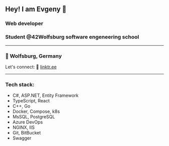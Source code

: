 ## Hey! I am Evgeny 👋
### Web developer 
### Student @42Wolfsburg software engeneering school
***
### 📍 Wolfsburg, Germany
Let's connect: 🔗 [linktr.ee](https://linktr.ee/buddha_cola)
***
### Tech stack:
- C#, ASP.NET, Entity Framework
- TypeScript, React
- C++, Go
- Docker, Compose, k8s
- MsSQL, PostgreSQL
- Azure DevOps
- NGINX, IIS
- Git, BitBucket
- Swagger
